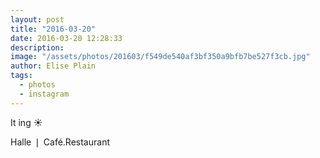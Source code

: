```yaml
---
layout: post
title: "2016-03-20"
date: 2016-03-20 12:28:33
description: 
image: "/assets/photos/201603/f549de540af3bf350a9bfb7be527f3cb.jpg"
author: Elise Plain
tags: 
  - photos
  - instagram
---
```


It ing ☀️
<p></p>
Halle ❘ Café.Restaurant